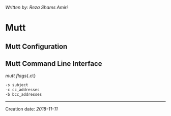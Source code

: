 _Written by: Reza Shams Amiri_
# Mutt

## Mutt Configuration

## Mutt Command Line Interface

_mutt flags_{.ct}
``` sh
-s subject
-c cc_addresses
-b bcc_addresses
```

* * *
Creation date: _2018-11-11_
